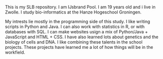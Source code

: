 This is my SLB repository. I am IJsbrand Pool. I am 19 years old and i live in Zwolle. I study bio-informatics at the Hanze Hogeschool Groningen.

My intrests lie mostly in the programming side of this study. I like writing scripts in Python and Java. I can also work with statistics in R, or with databases with SQL.
I can make websites usign a mix of Python/Java + JavaScript and HTML + CSS. I have also learned lots about genetics and the biology of cells and DNA.
I like combining these talents in the school projects. These projects have learned me a lot of how things will be in the workfield.
